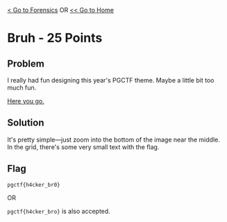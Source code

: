 [< Go to Forensics](/Forensics) OR [<< Go to Home](/)
# Bruh - 25 Points
## Problem
I really had fun designing this year's PGCTF theme. Maybe a little bit too much fun.

[Here you go.](forensics_problem_2.png)

## Solution
It's pretty simple—just zoom into the bottom of the image near the middle. In the grid, there's some very small text with the flag.

## Flag
`pgctf{h4cker_br0}`

OR

`pgctf{h4cker_bro}` is also accepted.
